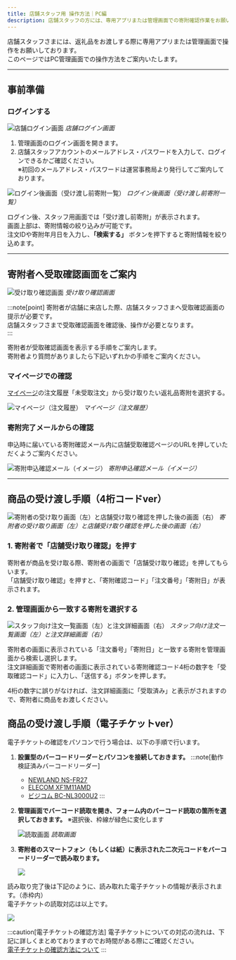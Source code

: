 ```yaml
---
title: 店舗スタッフ用 操作方法｜PC編
description: 店舗スタッフの方には、専用アプリまたは管理画面での寄附確認作業をお願いしております。
---
```


店舗スタッフさまには、返礼品をお渡しする際に専用アプリまたは管理画面で操作をお願いしております。  
このページではPC管理画面での操作方法をご案内いたします。  

***

## 事前準備

### ログインする  
![店舗ログイン画面](../../../assets/images/staff_staff_11.png)
*店舗ログイン画面*

1. 管理画面のログイン画面を開きます。  
2. 店舗スタッフアカウントのメールアドレス・パスワードを入力して、ログインできるかご確認ください。  
※初回のメールアドレス・パスワードは運営事務局より発行してご案内しております。  

![ログイン後画面（受け渡し前寄附一覧）](../../../assets/images/staff_staff_12.png)
*ログイン後画面（受け渡し前寄附一覧）*

ログイン後、スタッフ用画面では「受け渡し前寄附」が表示されます。  
画面上部は、寄附情報の絞り込みが可能です。  
注文IDや寄附年月日を入力し、**「検索する」** ボタンを押下すると寄附情報を絞り込めます。  

***

## 寄附者へ受取確認画面をご案内  

![受け取り確認画面](../../../assets/images/staff_staff_07.png)
*受け取り確認画面*

:::note[point]
寄附者が店舗に来店した際、店舗スタッフさまへ受取確認画面の提示が必要です。  
店舗スタッフさまで受取確認画面を確認後、操作が必要となります。  
:::

寄附者が受取確認画面を表示する手順をご案内します。  
寄附者より質問がありましたら下記いずれかの手順をご案内ください。  

### マイページでの確認  
[マイページ](https://furusatos.com/mypage/)の注文履歴「未受取注文」から受け取りたい返礼品寄附を選択する。  

![マイページ（注文履歴）](../../../assets/images/staff_staff_18.png)
*マイページ（注文履歴）*


### 寄附完了メールからの確認  
申込時に届いている寄附確認メール内に店舗受取確認ページのURLを押していただくようご案内ください。  

![寄附申込確認メール（イメージ）](../../../assets/images/staff_staff_08.png)
*寄附申込確認メール（イメージ）*  

***

## 商品の受け渡し手順（4桁コードver）  

![寄附者の受け取り画面（左）と店舗受け取り確認を押した後の画面（右）](../../../assets/images/staff_staff_05.png)
*寄附者の受け取り画面（左）と店舗受け取り確認を押した後の画面（右）*

### 1. 寄附者で「店舗受け取り確認」を押す  
寄附者が商品を受け取る際、寄附者の画面で「店舗受け取り確認」を押してもらいます。  
「店舗受け取り確認」を押すと、「寄附確認コード」「注文番号」「寄附日」が表示されます。 

### 2. 管理画面から一致する寄附を選択する  

![スタッフ向け注文一覧画面（左）と注文詳細画面（右）](../../../assets/images/staff_staff_14.png)
*スタッフ向け注文一覧画面（左）と注文詳細画面（右）*

寄附者の画面に表示されている「注文番号」「寄附日」と一致する寄附を管理画面から検索し選択します。  
注文詳細画面で寄附者の画面に表示されている寄附確認コード4桁の数字を「受取確認コード」に入力し、「送信する」ボタンを押します。  

4桁の数字に誤りがなければ、注文詳細画面に「受取済み」と表示がされますので、寄附者に商品をお渡しください。  


## 商品の受け渡し手順（電子チケットver）  

電子チケットの確認をパソコンで行う場合は、以下の手順で行います。

1. **設置型のバーコードリーダーとパソコンを接続しておきます。**
    :::note[動作検証済みバーコードリーダー]
    - [NEWLAND NS-FR27](https://www.newlandaidc.com/jp/products/Desktop-Scanner/FR27.html)
    - [ELECOM XF1M11AMD](https://www.elecom.co.jp/products/XF1M11AMD.html)
    - [ビジコム BC-NL3000U2](https://www.busicom.co.jp/h/bc-reader/bc-nl3000u.html)
    :::
    
2. **管理画面でバーコード読取を開き、フォーム内のバーコード読取の箇所を選択しておきます。**
※選択後、枠線が緑色に変化します
    
    ![読取画面](../../../assets/images/staff_staff_15.jpg)
    *読取画面*
    
3. **寄附者のスマートフォン（もしくは紙）に表示された二次元コードをバーコードリーダーで読み取ります。**
    
    ![](../../../assets/images/staff_staff_16.png)
    

読み取り完了後は下記のように、読み取れた電子チケットの情報が表示されます。（赤枠内）  
電子チケットの読取対応は以上です。

![](../../../assets/images/staff_staff_17.jpg)

:::caution[電子チケットの確認方法]
電子チケットについての対応の流れは、下記に詳しくまとめておりますのでお時間がある際にご確認ください。  
[電子チケットの確認方法について](../../lg/e-ticket/)
:::
